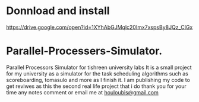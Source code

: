 # Donnload and install
https://drive.google.com/open?id=1XYhAbGJMqlc20Imx7xspsBy8JQz_CIGx


# Parallel-Processers-Simulator.
Parallel Processors Simulator for  tishreen university labs
It is a small project for my university as a simulator for the task scheduling algorithms such as scoreboarding, tomasulo and more
as I finish it.
I am publishing my code to get reviwes as this the second real life project that i do 
thank you for your time
any notes comment or email me at houloubis@gmail.com

